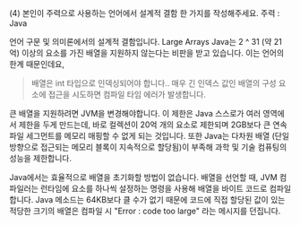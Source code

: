 (4) 본인이 주력으로 사용하는 언어에서 설계적 결함 한 가지를 작성해주세요.
주력 : Java

언어 구문 및 의미론에서의 설계적 결함입니다.
Large Arrays
Java는 2 ^ 31 (약 21억) 이상의 요소를 가진 배열을 지원하지 않는다는 비판을 받고 있습니다. 이는 언어의 한계 때문인데요, 

> 배열은 int 타입으로 인덱싱되어야 합니다.. 매우 긴 인덱스 값인 배열의 구성 요소에 접근을 시도하면 컴파일 타임 에러가 발생합니다.

큰 배열을 지원하려면 JVM을 변경해야합니다. 이 제한은 Java 스스로가 여러 영역에서 제한을 두게 만드는데, 바로 컬렉션이 20억 개의 요소로 제한되며 2GB보다 큰 연속 파일 세그먼트를 메모리 매핑할 수 없게 되는 것입니다. 또한 Java는 다차원 배열 (단일 방향으로 접근되는 메모리 블록이 지속적으로 할당됨)이 부족해 과학 및 기술 컴퓨팅의 성능을 제한합니다.

Java에서는 효율적으로 배열을 초기화할 방법이 없습니다. 배열을 선언할 때, JVM 컴파일러는 런타임에 요소를 하나씩 설정하는 명령을 사용해 배열을 바이트 코드로 컴파일합니다. Java 메소드는 64KB보다 클 수가 없기 때문에 코드에 직접 할당된 값이 있는 적당한 크기의 배열은 컴파일 시 "Error : code too large" 라는 메시지를 던집니다.